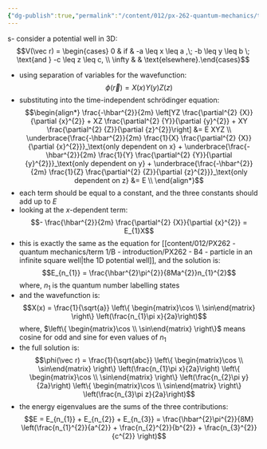 ```yaml
---
{"dg-publish":true,"permalink":"/content/012/px-262-quantum-mechanics/term-1/f-3-d-systems/px-262-f2a-particle-in-an-infinite-potential-well/","noteIcon":"1","created":"2024-11-25T10:50:32.000+00:00","updated":"2025-01-06T18:15:13.718+00:00"}
---
```


s- consider a potential well in 3D: 
  $$V(\vec r) = \begin{cases} 0  & if & -a \leq x \leq a ,\; -b \leq y \leq b \; \text{and } -c \leq z \leq c, \\ \infty &  & \text{elsewhere}.\end{cases}$$
- using separation of variables for the wavefunction: 
  $$\phi(\vec r) = X(x) Y(y) Z(z)$$
- substituting into the time-independent schrödinger equation: 
$$\begin{align*}
	\frac{-\hbar^{2}}{2m} \left[YZ \frac{\partial^{2} {X}}{\partial {x}^{2}} + XZ \frac{\partial^{2} {Y}}{\partial {y}^{2}} + XY \frac{\partial^{2} {Z}}{\partial {z}^{2}}\right] &= E XYZ \\
	\underbrace{\frac{-\hbar^{2}}{2m} \frac{1}{X} \frac{\partial^{2} {X}}{\partial {x}^{2}}}_\text{only dependent on x} + \underbrace{\frac{-\hbar^{2}}{2m}  \frac{1}{Y} \frac{\partial^{2} {Y}}{\partial {y}^{2}}}_\text{only dependent on y} + \underbrace{\frac{-\hbar^{2}}{2m}  \frac{1}{Z} \frac{\partial^{2} {Z}}{\partial {z}^{2}}}_\text{only dependent on z} &= E \\
\end{align*}$$
- each term should be equal to a constant, and the three constants should add up to $E$
- looking at the $x$-dependent term: 
  $$- \frac{\hbar^{2}}{2m} \frac{\partial^{2} {X}}{\partial {x}^{2}} = E_{1}X$$
- this is exactly the same as the equation for [[content/012/PX262 - quantum mechanics/term 1/B - introduction/PX262 - B4 - particle in an infinite square well\|the 1D potential well]], and the solution is: 
  $$E_{n_{1}} = \frac{\hbar^{2}\pi^{2}}{8Ma^{2}}n_{1}^{2}$$
	where, ${} n_{1} {}$ is the quantum number labelling states
- and the wavefunction is: 
  $$X(x) = \frac{1}{\sqrt{a}} \left\{ \begin{matrix}\cos \\ \sin\end{matrix} \right\} \left(\frac{n_{1}\pi x}{2a}\right)$$
	where, $\left\{ \begin{matrix}\cos \\ \sin\end{matrix} \right\}$ means cosine for odd and sine for even values of $n_1$
- the full solution is: 
  $$\phi(\vec r) = \frac{1}{\sqrt{abc}} \left\{ \begin{matrix}\cos \\ \sin\end{matrix} \right\} \left(\frac{n_{1}\pi x}{2a}\right) \left\{ \begin{matrix}\cos \\ \sin\end{matrix} \right\} \left(\frac{n_{2}\pi y}{2a}\right) \left\{ \begin{matrix}\cos \\ \sin\end{matrix} \right\} \left(\frac{n_{3}\pi z}{2a}\right)$$
- the energy eigenvalues are the sums of the three contributions: 
  $$E = E_{n_{1}} + E_{n_{2}} + E_{n_{3}} = \frac{\hbar^{2}\pi^{2}}{8M} \left(\frac{n_{1}^{2}}{a^{2}} + \frac{n_{2}^{2}}{b^{2}} + \frac{n_{3}^{2}}{c^{2}} \right)$$
